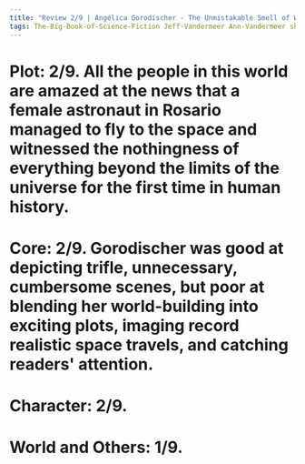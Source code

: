 ```yaml
---
title: "Review 2/9 | Angélica Gorodischer - The Unmistakable Smell of Wood Violets"
tags: The-Big-Book-of-Science-Fiction Jeff-Vandermeer Ann-Vandermeer short-story novelette science-fiction 1928- 1985
---
```



# Plot: 2/9. All the people in this world are amazed at the news that a female astronaut in Rosario managed to fly to the space and witnessed the nothingness of everything beyond the limits of the universe for the first time in human history.

# Core: 2/9. Gorodischer was good at depicting trifle, unnecessary, cumbersome scenes, but poor at blending her world-building into exciting plots, imaging record realistic space travels, and catching readers' attention.

# Character: 2/9. 

# World and Others: 1/9. 

